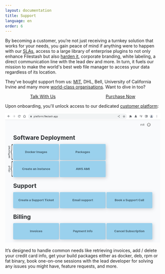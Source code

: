 ```yaml
---
layout: documentation
title: Support
language: en
order: 6
---
```


By becoming a customer, you’re not just receiving a turnkey solution that works for your needs, you gain peace of mind if anything were to happen with our [SLAs](/redirect.html?origin=doc::support&url=https://downloads.filestash.app/upload/contract-support.pdf), access to a large library of enterprise plugins to not only enhance Filestash but also [harden it](/redirect.html?origin=doc::support&url=https://downloads.filestash.app/upload/hardening-guide.pdf), corporate branding, white labeling, a direct communication line with the lead dev and more. In turn, it fuels our mission to make the world's best web file manager to access your data regardless of its location.

They've bought support from us: [MIT](https://www.media.mit.edu/posts/file-sharing/), DHL, Bell, University of California Irvine and many more [world-class organisations](https://aws.amazon.com/blogs/storage/how-regeneron-built-a-secure-and-scalable-file-transfer-service-using-aws-transfer-family/). Want to dive in too?

<div class="support-cta">
    <a href="/redirect.html?origin=doc::support&url=https://platform.filestash.app/support/book">Talk With Us</a>
    <a href="/redirect.html?origin=doc::support&url=https://buy.stripe.com/7sI29w7euetE4369AS">Purchase Now</a>
</div>
<style>
.support-cta { display: flex; justify-content: space-around; }
#main .support-cta a {
    display: block;
    background: var(--dark);
    padding: 35px 0;
    border-radius: 5px;
    margin: 0 0 30px 0;
    text-align: center;
    text-decoration: none;
    color: var(--bg-color);
    font-weight: bold;
    font-size: 1.1rem;
    width: 48%;
    box-shadow: rgb(158 163 172 / 50%) 5px 5px 20px;
}
#main .support-cta a:hover {
    transition: background 0.2s;
    background: var(--secondary);
}
</style>

Upon onboarding, you'll unlock access to our dedicated [customer platform](https://platform.filestash.app):

<img class="fancy" src="/img/screenshots/doc_support.png" alt="setup screenshot" />

It’s designed to handle common needs like retrieving invoices, add / delete your credit card info, get your build packages either as docker, deb, rpm or fat binary, book one-on-one sessions with the lead developer for solving any issues you might have, feature requests, and more.
